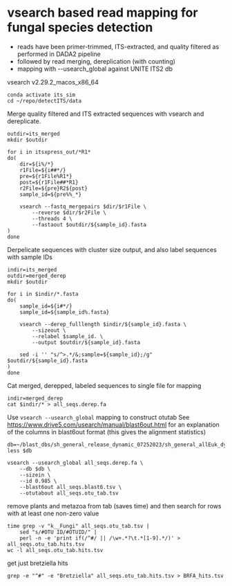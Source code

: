 # vsearch based read mapping for fungal species detection

- reads have been primer-trimmed, ITS-extracted, and quality filtered as performed in DADA2 pipeline
- followed by read merging, dereplication (with counting)
- mapping with --usearch_global against UNITE ITS2 db

vsearch v2.29.2_macos_x86_64
```
conda activate its_sim
cd ~/repo/detectITS/data
```
Merge quality filtered and ITS extracted sequences with vsearch and dereplicate.
```
outdir=its_merged
mkdir $outdir

for i in itsxpress_out/*R1*
do(
    dir=${i%/*}
    r1File=${i##*/}
    pre=${r1File%R1*}
    post=${r1File##*R1}
    r2File=${pre}R2${post}
    sample_id=${pre%%_*}
    
    vsearch --fastq_mergepairs $dir/$r1File \
        --reverse $dir/$r2File \
        --threads 4 \
        --fastaout $outdir/${sample_id}.fasta
)
done
```
Derpelicate sequences with cluster size output, and also label sequences with sample IDs
```
indir=its_merged
outdir=merged_derep
mkdir $outdir

for i in $indir/*.fasta
do(
    sample_id=${i#*/}
    sample_id=${sample_id%.fasta}

    vsearch --derep_fulllength $indir/${sample_id}.fasta \
        --sizeout \
        --relabel $sample_id. \
        --output $outdir/${sample_id}.fasta

    sed -i '' "s/^>.*/&;sample=${sample_id};/g" $outdir/${sample_id}.fasta
)
done
```
Cat merged, derepped, labeled sequences to single file for mapping
```
indir=merged_derep
cat $indir/* > all_seqs.derep.fa
```
Use `vsearch --usearch_global` mapping to construct otutab
See https://www.drive5.com/usearch/manual/blast6out.html for an explanation of the columns in blast6out format (this gives the alignment statistics)

```
db=~/blast_dbs/sh_general_release_dynamic_07252023/sh_general_allEuk_dynamic_singletons_25072023.ITS2.SPP_OF_CONCERN_CORRECTIONS.fasta
less $db

vsearch --usearch_global all_seqs.derep.fa \
    --db $db \
    --sizein \
    --id 0.985 \
    --blast6out all_seqs.blast6.tsv \
    --otutabout all_seqs.otu_tab.tsv
```
remove plants and metazoa from tab (saves time) and then search for rows with at least one non-zero value
```
time grep -v "k__Fungi" all_seqs.otu_tab.tsv | 
    sed "s/#OTU ID/#OTUID/" | 
    perl -n -e 'print if(/^#/ || /\w+.*?\t.*[1-9].*/)' > all_seqs.otu_tab.hits.tsv
wc -l all_seqs.otu_tab.hits.tsv
```
 get just bretziella hits
 ```
 grep -e "^#" -e "Bretziella" all_seqs.otu_tab.hits.tsv > BRFA_hits.tsv
 ```
